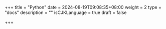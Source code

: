 +++
title = "Python"
date = 2024-08-19T09:08:35+08:00
weight = 2
type = "docs"
description = ""
isCJKLanguage = true
draft = false

+++

